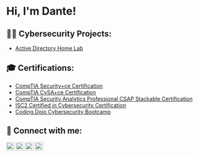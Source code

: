 <h1>Hi, I'm Dante!</h1>

<h2>👨‍💻 Cybersecurity Projects:</h2>

  - [Active Directory Home Lab](https://github.com/joshmadakor1/Algorithms-Practice)


<h2>🎓 Certifications:</h2>

- [CompTIA Security+ce Certification](https://www.credly.com/earner/earned/badge/05631045-4277-44fc-bbf0-09c07c64089c)
- [CompTIA CySA+ce Certification](https://www.credly.com/earner/earned/badge/2138a07e-7e40-4cc9-910e-c966b16988b5)
- [CompTIA Security Analytics Professional CSAP Stackable Certification](https://www.credly.com/earner/earned/badge/0f51ba46-b350-4c7e-85bf-b34f52528833)
- [ISC2 Certified in Cybersecurity Certification](https://www.credly.com/earner/earned/badge/c23f2a7a-bbf1-4071-a05a-a30a3b5c81ff)
- [Coding Dojo Cybersecurity Bootcamp](https://app.diplomasafe.com/en-US/diploma/df4d3882d768ed4c086ad62ae213868f39ef811d5/cybersecurity-online-part-time)


<h2> 🤳 Connect with me:</h2>

[<img align="left" alt="JoshMadakor | YouTube" width="22px" src="https://cdn.jsdelivr.net/npm/simple-icons@v3/icons/youtube.svg" />][youtube]
[<img align="left" alt="JoshMadakor | Twitter" width="22px" src="https://cdn.jsdelivr.net/npm/simple-icons@v3/icons/twitter.svg" />][twitter]
[<img align="left" alt="JoshMadakor | LinkedIn" width="22px" src="https://cdn.jsdelivr.net/npm/simple-icons@v3/icons/linkedin.svg" />][linkedin]
[<img align="left" alt="JoshMadakor | Instagram" width="22px" src="https://cdn.jsdelivr.net/npm/simple-icons@v3/icons/instagram.svg" />][instagram]

[twitter]: https://twitter.com/joshmadakor
[youtube]: https://www.youtube.com/c/joshmadakor
[instagram]: https://www.instagram.com/joshmadakor/
[linkedin]: https://linkedin.com/in/joshmadakor

<!--
**joshmadakor1/joshmadakor1** is a ✨ _special_ ✨ repository because its `README.md` (this file) appears on your GitHub profile.

Here are some ideas to get you started:

- 🔭 I’m currently working on ...
- 🌱 I’m currently learning ...
- 👯 I’m looking to collaborate on ...
- 🤔 I’m looking for help with ...
- 💬 Ask me about ...
- 📫 How to reach me: ...
- 😄 Pronouns: ...
- ⚡ Fun fact: ...
-->
